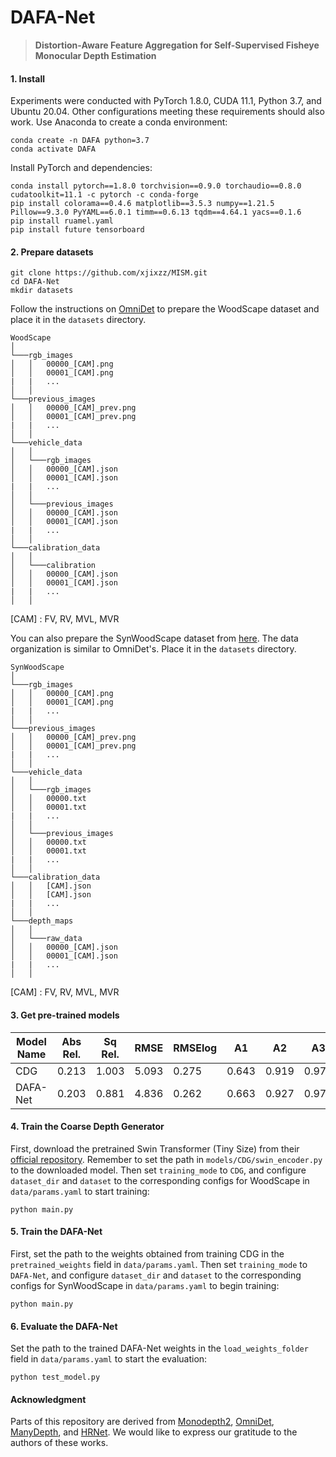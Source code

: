# DAFA-Net


> **Distortion-Aware Feature Aggregation for Self-Supervised Fisheye Monocular Depth Estimation** 

#### 1. Install

Experiments were conducted with PyTorch 1.8.0, CUDA 11.1, Python 3.7, and Ubuntu 20.04. Other configurations meeting these requirements should also work. Use Anaconda to create a conda environment:

```shell
conda create -n DAFA python=3.7
conda activate DAFA
```

Install PyTorch and dependencies:

```shell
conda install pytorch==1.8.0 torchvision==0.9.0 torchaudio==0.8.0 cudatoolkit=11.1 -c pytorch -c conda-forge
pip install colorama==0.4.6 matplotlib==3.5.3 numpy==1.21.5 Pillow==9.3.0 PyYAML==6.0.1 timm==0.6.13 tqdm==4.64.1 yacs==0.1.6 
pip install ruamel.yaml
pip install future tensorboard
```

#### 2. Prepare datasets

```shell
git clone https://github.com/xjixzz/MISM.git
cd DAFA-Net
mkdir datasets
```

Follow the instructions on [OmniDet](https://github.com/valeoai/WoodScape/blob/master/README.md) to prepare the WoodScape dataset and place it in the `datasets` directory.

```shell
WoodScape    
│
└───rgb_images
│   │   00000_[CAM].png
│   │   00001_[CAM].png
|   |   ...
│   │
└───previous_images
│   │   00000_[CAM]_prev.png
│   │   00001_[CAM]_prev.png
|   |   ...
│   │
└───vehicle_data
│   │
│   └───rgb_images
│   │   00000_[CAM].json
│   │   00001_[CAM].json
|   |   ...
│   │
│   └───previous_images
│   │   00000_[CAM].json
│   │   00001_[CAM].json
|   |   ...
│   │
└───calibration_data
│   │
│   └───calibration
│   │   00000_[CAM].json
│   │   00001_[CAM].json
|   |   ...
│   │
```

[CAM] : FV, RV, MVL, MVR

You can also prepare the SynWoodScape dataset from [here](https://drive.google.com/drive/folders/1N5rrySiw1uh9kLeBuOblMbXJ09YsqO7I). The data organization is similar to OmniDet's. Place it in the `datasets` directory.

```shell
SynWoodScape    
│
└───rgb_images
│   │   00000_[CAM].png
│   │   00001_[CAM].png
|   |   ...
│   │
└───previous_images
│   │   00000_[CAM]_prev.png
│   │   00001_[CAM]_prev.png
|   |   ...
│   │
└───vehicle_data
│   │
│   └───rgb_images
│   │   00000.txt
│   │   00001.txt
|   |   ...
│   │
│   └───previous_images
│   │   00000.txt
│   │   00001.txt
|   |   ...
│   │
└───calibration_data
│   │   [CAM].json
│   │   [CAM].json
|   |   ...
│   │
└───depth_maps
│   │
│   └───raw_data
│   │   00000_[CAM].json
│   │   00001_[CAM].json
|   |   ...
│   │
```

[CAM] : FV, RV, MVL, MVR

#### 3. Get pre-trained models

| Model Name | Abs Rel. | Sq Rel. | RMSE  | RMSElog | A1    | A2    | A3    |
| ---------- | -------- | ------- | ----- | ------- | ----- | ----- | ----- |
| CDG        | 0.213    | 1.003   | 5.093 | 0.275   | 0.643 | 0.919 | 0.976 |
| DAFA-Net   | 0.203    | 0.881   | 4.836 | 0.262   | 0.663 | 0.927 | 0.979 |

#### 4. Train the Coarse Depth Generator
First, download the pretrained Swin Transformer (Tiny Size) from their [official repository](https://github.com/microsoft/Swin-Transformer). Remember to set the path in `models/CDG/swin_encoder.py` to the downloaded model. Then set `training_mode` to `CDG`, and configure `dataset_dir` and `dataset` to the corresponding configs for WoodScape in `data/params.yaml` to start training:

```shell
python main.py
```

#### 5. Train the DAFA-Net

First, set the path to the weights obtained from training CDG in the `pretrained_weights` field in `data/params.yaml`. Then set `training_mode` to `DAFA-Net`, and configure `dataset_dir` and `dataset` to the corresponding configs for SynWoodScape in `data/params.yaml` to begin training:

```shell
python main.py
```

#### 6. Evaluate the DAFA-Net

Set the path to the trained DAFA-Net weights in the `load_weights_folder` field in `data/params.yaml` to start the evaluation:
```shell
python test_model.py
```
#### Acknowledgment
Parts of this repository are derived from [Monodepth2](https://github.com/nianticlabs/monodepth2), [OmniDet](https://github.com/valeoai/WoodScape), [ManyDepth](https://github.com/nianticlabs/manydepth), and [HRNet](https://github.com/HRNet/HRNet-Semantic-Segmentation). We would like to express our gratitude to the authors of these works.
